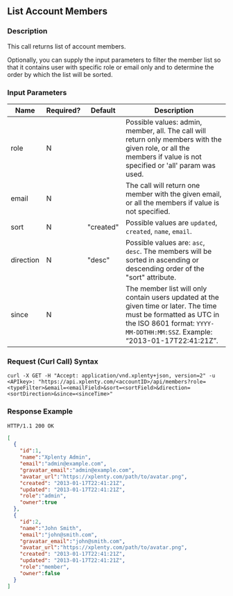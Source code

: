 ## List Account Members

### Description
This call returns list of account members.

Optionally, you can supply the input parameters to filter the member list so that it contains
user with specific role or email only and to determine the order by which the list will be sorted.


### Input Parameters

|Name|Required?|Default|Description|
|----|---------|-------|-----------|
role|N| |Possible values: admin, member, all. The call will return only members with the given role, or all the members if value is not specified or 'all' param was used.
email|N| |The call will return one member with the given email, or all the members if value is not specified.
sort|N|"created"|Possible values are  ```updated```, ```created```, ```name```, ```email```.
direction|N|"desc"|Possible values are: ```asc```, ```desc```. The members will be sorted in ascending or descending order of the "sort" attribute.
since|N| |The member list will only contain users updated at the given time or later. The time must be formatted as UTC in the ISO 8601 format: ```YYYY-MM-DDTHH:MM:SSZ```. Example: “2013-01-17T22:41:21Z”.

### Request (Curl Call) Syntax
```shell
curl -X GET -H "Accept: application/vnd.xplenty+json, version=2" -u <APIkey>: "https://api.xplenty.com/<accountID>/api/members?role=<typeFilter>&email=<emailField>&sort=<sortField>&direction=<sortDirection>&since=<sinceTime>"
```

### Response Example
```HTTP
HTTP/1.1 200 OK
```

```json
[
  {
    "id":1,
    "name":"Xplenty Admin",
    "email":"admin@example.com",
    "gravatar_email":"admin@example.com",
    "avatar_url":"https://xplenty.com/path/to/avatar.png",
    "created": "2013-01-17T22:41:21Z",
    "updated": "2013-01-17T22:41:21Z",
    "role":"admin",
    "owner":true
  },
  {
    "id":2,
    "name":"John Smith",
    "email":"john@smith.com",
    "gravatar_email":"john@smith.com",
    "avatar_url":"https://xplenty.com/path/to/avatar.png",
    "created": "2013-01-17T22:41:21Z",
    "updated": "2013-01-17T22:41:21Z",
    "role":"member",
    "owner":false
  }
]
```
